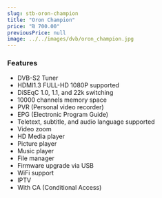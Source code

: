 ```yaml
---
slug: stb-oron-champion
title: "Oron Champion"
price: "₪ 700.00"
previousPrice: null
image: ../../images/dvb/oron_champion.jpg
---
```


### Features

- DVB-S2 Tuner
- HDMI1.3 FULL-HD 1080P supported
- DiSEqC 1.0, 1.1, and 22k switching
- 10000 channels memory space
- PVR (Personal video recorder)
- EPG (Electronic Program Guide)
- Teletext, subtitle, and audio language supported
- Video zoom
- HD Media player
- Picture player
- Music player
- File manager
- Firmware upgrade via USB
- WiFi support
- IPTV
- With CA (Conditional Access)
